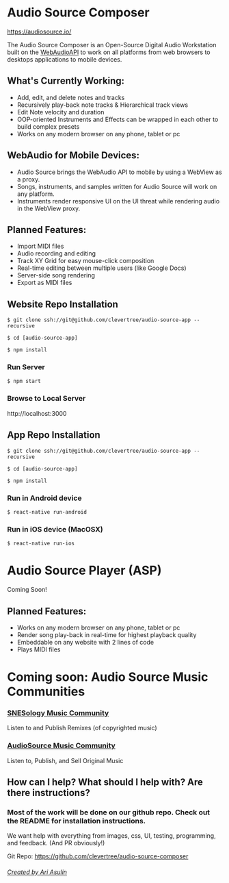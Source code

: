 # Audio Source Composer
https://audiosource.io/ 

The Audio Source Composer is an Open-Source Digital Audio Workstation 
built on the [WebAudioAPI](https://developer.mozilla.org/en-US/docs/Web/API/Web_Audio_API)
to work on all platforms from web browsers to desktops applications to mobile devices.


## What's Currently Working:
* Add, edit, and delete notes and tracks
* Recursively play-back note tracks & Hierarchical track views
* Edit Note velocity and duration
* OOP-oriented Instruments and Effects can be wrapped in each other to build complex presets
* Works on any modern browser on any phone, tablet or pc

## WebAudio for Mobile Devices:
* Audio Source brings the WebAudio API to mobile by using a WebView as a proxy.
* Songs, instruments, and samples written for Audio Source will work on any platform. 
* Instruments render responsive UI on the UI threat while rendering audio in the WebView proxy. 

## Planned Features:
* Import MIDI files
* Audio recording and editing
* Track XY Grid for easy mouse-click composition
* Real-time editing between multiple users (like Google Docs)
* Server-side song rendering
* Export as MIDI files



## Website Repo Installation

`$ git clone ssh://git@github.com/clevertree/audio-source-app --recursive`

`$ cd [audio-source-app]`

`$ npm install`

### Run Server
`$ npm start`

### Browse to Local Server
http://localhost:3000




## App Repo Installation

`$ git clone ssh://git@github.com/clevertree/audio-source-app --recursive`

`$ cd [audio-source-app]`

`$ npm install`

### Run in Android device
`$ react-native run-android`

### Run in iOS device (MacOSX)
`$ react-native run-ios`


#


# Audio Source Player (ASP)
Coming Soon!

## Planned Features:

* Works on any modern browser on any phone, tablet or pc
* Render song play-back in real-time for highest playback quality
* Embeddable on any website with 2 lines of code
* Plays MIDI files



# Coming soon: Audio Source Music Communities
### [SNESology Music Community](https://snesology.net)
Listen to and Publish Remixes (of copyrighted music)

### [AudioSource Music Community](https://audiosource.io)
Listen to, Publish, and Sell Original Music



## How can I help? What should I help with? Are there instructions? 
### Most of the work will be done on our github repo. Check out the README for installation instructions. 
We want help with everything from images, css, UI, testing, programming, and feedback. (And PR obviously!)

Git Repo: https://github.com/clevertree/audio-source-composer





###### [Created by Ari Asulin](https://github.com/clevertree/)

